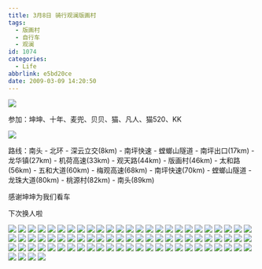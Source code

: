 ```yaml
---
title: 3月8日 骑行观澜版画村
tags:
  - 版画村
  - 自行车
  - 观澜
id: 1074
categories:
  - Life
abbrlink: e5bd20ce
date: 2009-03-09 14:20:50
---
```


![](/images/2009/03/09_20090309_6721.jpg)

参加：坤坤、十年、麦兜、贝贝、猫、凡人、猫520、KK 
<!--more-->
![](/images/2009/03/09_20090309_10990.jpg)

路线：南头 - 北环 - 深云立交(8km) - 南坪快速 - 螳螂山隧道 - 南坪出口(17km) - 龙华镇(27km) - 机荷高速(33km) - 观天路(44km) - 版画村(46km) - 太和路(56km) - 五和大道(60km) - 梅观高速(68km) - 南坪快速(70km) - 螳螂山隧道 - 龙珠大道(80km)  - 桃源村(82km) - 南头(89km) 

感谢坤坤为我们看车

下次换人啦 

![](/images/2009/03/09_20090309_6720.jpg)
![](/images/2009/03/09_20090309_6722.jpg)
![](/images/2009/03/09_20090309_10992.jpg)
![](/images/2009/03/09_20090309_6723.jpg)
![](/images/2009/03/09_20090309_10993.jpg)
![](/images/2009/03/09_20090309_6724.jpg)
![](/images/2009/03/09_20090309_10994.jpg)
![](/images/2009/03/09_20090309_6725.jpg)
![](/images/2009/03/09_20090309_10995.jpg)
![](/images/2009/03/09_20090309_10996.jpg)
![](/images/2009/03/09_20090309_10997.jpg)
![](/images/2009/03/09_20090309_10998.jpg)
![](/images/2009/03/09_20090309_10999.jpg)
![](/images/2009/03/09_20090309_6726.jpg)
![](/images/2009/03/09_20090309_11000.jpg)
![](/images/2009/03/09_20090309_6727.jpg)
![](/images/2009/03/09_20090309_6728.jpg)
![](/images/2009/03/09_20090309_11001.jpg)
![](/images/2009/03/09_20090309_11002.jpg)
![](/images/2009/03/09_20090309_11003.jpg)
![](/images/2009/03/09_20090309_11004.jpg)
![](/images/2009/03/09_20090309_11005.jpg)
![](/images/2009/03/09_20090309_11006.jpg)
![](/images/2009/03/09_20090309_11007.jpg)
![](/images/2009/03/09_20090309_6729.jpg)
![](/images/2009/03/09_20090309_11008.jpg)
![](/images/2009/03/09_20090309_6730.jpg)
![](/images/2009/03/09_20090309_11009.jpg)
![](/images/2009/03/09_20090309_11010.jpg)
![](/images/2009/03/09_20090309_11011.jpg)
![](/images/2009/03/09_20090309_6731.jpg)
![](/images/2009/03/09_20090309_11012.jpg)
![](/images/2009/03/09_20090309_11013.jpg)
![](/images/2009/03/09_20090309_6732.jpg)
![](/images/2009/03/09_20090309_11014.jpg)
![](/images/2009/03/09_20090309_6733.jpg)
![](/images/2009/03/09_20090309_11015.jpg)
![](/images/2009/03/09_20090309_11016.jpg)
![](/images/2009/03/09_20090309_11017.jpg)
![](/images/2009/03/09_20090309_6734.jpg)
![](/images/2009/03/09_20090309_6735.jpg)
![](/images/2009/03/09_20090309_11018.jpg)
![](/images/2009/03/09_20090309_11019.jpg)
![](/images/2009/03/09_20090309_11020.jpg)
![](/images/2009/03/09_20090309_11021.jpg)
![](/images/2009/03/09_20090309_11022.jpg)
![](/images/2009/03/09_20090309_6736.jpg)
![](/images/2009/03/09_20090309_11023.jpg)
![](/images/2009/03/09_20090309_11024.jpg)
![](/images/2009/03/09_20090309_11025.jpg)
![](/images/2009/03/09_20090309_11026.jpg)
![](/images/2009/03/09_20090309_11027.jpg)
![](/images/2009/03/09_20090309_11028.jpg)
![](/images/2009/03/09_20090309_11029.jpg)
![](/images/2009/03/09_20090309_11030.jpg)
![](/images/2009/03/09_20090309_6737.jpg)
![](/images/2009/03/09_20090309_6738.jpg)
![](/images/2009/03/09_20090309_6739.jpg)
![](/images/2009/03/09_20090309_11031.jpg)
![](/images/2009/03/09_20090309_11032.jpg)
![](/images/2009/03/09_20090309_11033.jpg)
![](/images/2009/03/09_20090309_6740.jpg)
![](/images/2009/03/09_20090309_11034.jpg)
![](/images/2009/03/09_20090309_11035.jpg)
![](/images/2009/03/09_20090309_6741.jpg)
![](/images/2009/03/09_20090309_11036.jpg)
![](/images/2009/03/09_20090309_11037.jpg)
![](/images/2009/03/09_20090309_11038.jpg)
![](/images/2009/03/09_20090309_11039.jpg)
![](/images/2009/03/09_20090309_11040.jpg)
![](/images/2009/03/09_20090309_11041.jpg)
![](/images/2009/03/09_20090309_11042.jpg)
![](/images/2009/03/09_20090309_11043.jpg)
![](/images/2009/03/09_20090309_11044.jpg)
![](/images/2009/03/09_20090309_6742.jpg)
![](/images/2009/03/09_20090309_11045.jpg)
![](/images/2009/03/09_20090309_11046.jpg)
![](/images/2009/03/09_20090309_11047.jpg)
![](/images/2009/03/09_20090309_11048.jpg)